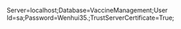 Server=localhost;Database=VaccineManagement;User Id=sa;Password=Wenhui35.;TrustServerCertificate=True; 
